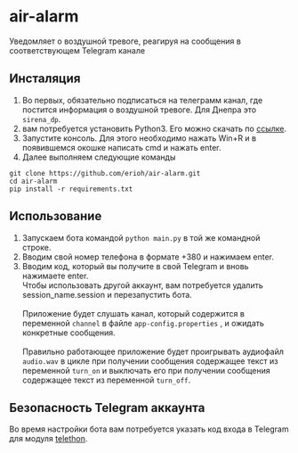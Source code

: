 # air-alarm
Уведомляет о воздушной тревоге, реагируя на сообщения в соответствующем Telegram канале

## Инсталяция
1. Во первых, обязательно подписаться на телеграмм канал, где постится информация о воздушной тревоге. Для Днепра это `sirena_dp`.
2. вам потребуется установить Python3. Его можно скачать по [ссылке](https://www.python.org/).
3. Запустите консоль. Для этого необходимо нажать Win+R и в появившемся окошке написать cmd и нажать enter.
4. Далее выполняем следующие команды
```
git clone https://github.com/erioh/air-alarm.git
cd air-alarm
pip install -r requirements.txt
```
## Использование
1. Запускаем бота командой `python main.py` в той же командной строке.
3. Вводим свой номер телефона в формате +380 и нажимаем enter.
4. Вводим код, который вы получите в свой Telegram и вновь нажимаете enter.
<br>Чтобы использовать другой аккаунт, вам потребуется удалить session_name.session и перезапустить бота.</br>
<br>Приложение будет слушать канал, который содержится в переменной `channel` в файле `app-config.properties` , и ожидать конкретные сообщения.</br>
<br>Правильно работающее приложение будет проигрывать аудиофайл `audio.wav` в цикле при получении сообщения содержащее текст из переменной `turn_on` и выключать его при получении сообщения содержащее текст из переменной `turn_off`.</br>
## Безопасность Telegram аккаунта
Во время настройки бота вам потребуется указать код входа в Telegram для модуля [telethon](https://github.com/LonamiWebs/Telethon).

